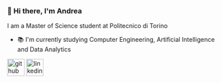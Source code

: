 ### 👋 Hi there, I'm Andrea

I am a Master of Science student at Politecnico di Torino

- :books: I'm currently studying Computer Engineering, Artificial Intelligence and Data Analytics 


[<img src='https://cdn.jsdelivr.net/npm/simple-icons@3.0.1/icons/github.svg' alt='github' height='40'>](https://github.com/andrea-cavallo-98)  [<img src='https://cdn.jsdelivr.net/npm/simple-icons@3.0.1/icons/linkedin.svg' alt='linkedin' height='40'>](https://www.linkedin.com/in/andrea-cavallo-6a619a1a8/)  

<!--
**andrea-cavallo-98/andrea-cavallo-98** is a ✨ _special_ ✨ repository because its `README.md` (this file) appears on your GitHub profile.

Here are some ideas to get you started:

- 🔭 I’m currently working on ...
- 🌱 I’m currently learning ...
- 👯 I’m looking to collaborate on ...
- 🤔 I’m looking for help with ...
- 💬 Ask me about ...
- 📫 How to reach me: ...
- 😄 Pronouns: ...
- ⚡ Fun fact: ...
-->

